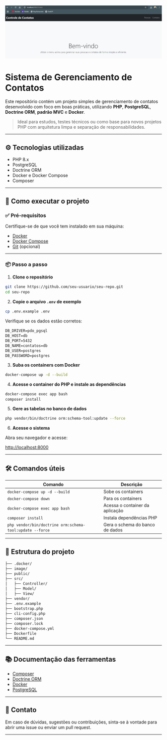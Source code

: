 
<div align="center">

![Contatos](image/banner.png)

</div>

# Sistema de Gerenciamento de Contatos

Este repositório contém um projeto simples de gerenciamento de contatos desenvolvido com foco em boas práticas, utilizando **PHP**, **PostgreSQL**, **Doctrine ORM**, **padrão MVC** e **Docker**.

> Ideal para estudos, testes técnicos ou como base para novos projetos PHP com arquitetura limpa e separação de responsabilidades.

---

## ⚙️ Tecnologias utilizadas

- PHP 8.x
- PostgreSQL
- Doctrine ORM
- Docker e Docker Compose
- Composer

---

## 🚀 Como executar o projeto

### ✅ Pré-requisitos

Certifique-se de que você tem instalado em sua máquina:

- [Docker](https://www.docker.com/)
- [Docker Compose](https://docs.docker.com/compose/)
- [Git](https://git-scm.com/) (opcional)

---

### 📦 Passo a passo

1. **Clone o repositório**

```bash
git clone https://github.com/seu-usuario/seu-repo.git
cd seu-repo
```

2. **Copie o arquivo `.env` de exemplo**

```bash
cp .env.example .env
```

Verifique se os dados estão corretos:

```env
DB_DRIVER=pdo_pgsql
DB_HOST=db
DB_PORT=5432
DB_NAME=contatos=db
DB_USER=postgres
DB_PASSWORD=postgres
```

3. **Suba os containers com Docker**

```bash
docker-compose up -d --build
```

4. **Acesse o container do PHP e instale as dependências**

```bash
docker-compose exec app bash
composer install
```

5. **Gere as tabelas no banco de dados**

```bash
php vendor/bin/doctrine orm:schema-tool:update --force
```

6. **Acesse o sistema**

Abra seu navegador e acesse:

[http://localhost:8000](http://localhost:8080/Public/)

---

## 🛠️ Comandos úteis

| Comando                                | Descrição                        |
|----------------------------------------|----------------------------------|
| `docker-compose up -d --build`         | Sobe os containers               |
| `docker-compose down`                  | Para os containers               |
| `docker-compose exec app bash`         | Acessa o container da aplicação  |
| `composer install`                     | Instala dependências PHP         |
| `php vendor/bin/doctrine orm:schema-tool:update --force` | Gera o schema do banco de dados |

---

## 📁 Estrutura do projeto

```
├── .docker/
├── image/
├── public/
├── src/
│   ├── Controller/
│   ├── Model/
│   ├── View/
├── vendor/
├── .env.example
├── bootstrap.php
├── cli-config.php
├── composer.json
├── composer.lock
├── docker-compose.yml
├── Dockerfile
└── README.md
```

---

## 📚 Documentação das ferramentas

- [Composer](https://getcomposer.org/)
- [Doctrine ORM](https://www.doctrine-project.org/projects/doctrine-orm/en/current/)
- [Docker](https://www.docker.com/)
- [PostgreSQL](https://www.postgresql.org/)

---

## 📩 Contato

Em caso de dúvidas, sugestões ou contribuições, sinta-se à vontade para abrir uma issue ou enviar um pull request.

---

